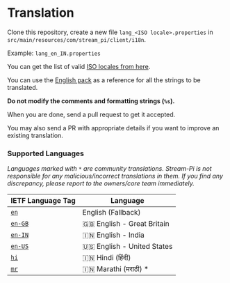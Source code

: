 # Translation

Clone this repository, create a new file `lang_<ISO locale>.properties` in `src/main/resources/com/stream_pi/client/i18n`. 

Example: `lang_en_IN.properties`

You can get the list of valid [ISO locales from here](https://docs.oracle.com/cd/E13214_01/wli/docs92/xref/xqisocodes.html).

You can use the [English pack][fallback-locale] as a reference for all the strings to be translated. 

**Do not modify the comments and formatting strings (`%s`).**

When you are done, send a pull request to get it accepted.

You may also send a PR with appropriate details if you want to improve an existing translation.


### Supported Languages

*Languages marked with `*` are community translations. Stream-Pi is not responsible for any malicious/incorrect translations in them. If you find any discrepancy, please report to the owners/core team immediately.*

| IETF Language Tag         | Language |
| ------------------------- | ----------- |
| [`en`][fallback-locale]   | English (Fallback)           |
| [`en-GB`][en-GB]          | 🇬🇧 English - Great Britain  |
| [`en-IN`][en-IN]          | 🇮🇳 English - India         |
| [`en-US`][en-US]          | 🇺🇸 English - United States         |
| [`hi`][hi]                | 🇮🇳 Hindi (हिंदी)            |
| [`mr`][mr]                | 🇮🇳 Marathi (मराठी) *          |



[fallback-locale]: https://github.com/stream-pi/client/blob/master/src/main/resources/com/stream_pi/client/i18n/lang_en.properties
[en-GB]: https://github.com/stream-pi/client/blob/master/src/main/resources/com/stream_pi/client/i18n/lang_en_GB.properties
[en-IN]: https://github.com/stream-pi/client/blob/master/src/main/resources/com/stream_pi/client/i18n/lang_en_IN.properties
[en-US]: https://github.com/stream-pi/client/blob/master/src/main/resources/com/stream_pi/client/i18n/lang_en_US.properties
[hi]: https://github.com/stream-pi/client/blob/master/src/main/resources/com/stream_pi/client/i18n/lang_hi.properties
[mr]: https://github.com/stream-pi/client/blob/master/src/main/resources/com/stream_pi/client/i18n/lang_mr.properties
